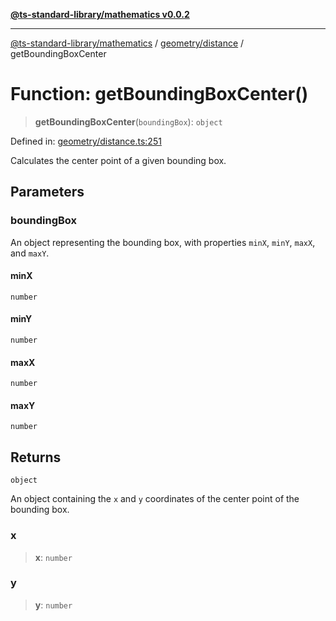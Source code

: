 [**@ts-standard-library/mathematics v0.0.2**](../../../README.md)

***

[@ts-standard-library/mathematics](../../../README.md) / [geometry/distance](../README.md) / getBoundingBoxCenter

# Function: getBoundingBoxCenter()

> **getBoundingBoxCenter**(`boundingBox`): `object`

Defined in: [geometry/distance.ts:251](https://github.com/gabaudette/ts-stdlib/blob/725aff52e6f28b9942b278b955914b3ace9f325c/packages/mathematics/src/geometry/distance.ts#L251)

Calculates the center point of a given bounding box.

## Parameters

### boundingBox

An object representing the bounding box, with properties `minX`, `minY`, `maxX`, and `maxY`.

#### minX

`number`

#### minY

`number`

#### maxX

`number`

#### maxY

`number`

## Returns

`object`

An object containing the `x` and `y` coordinates of the center point of the bounding box.

### x

> **x**: `number`

### y

> **y**: `number`
